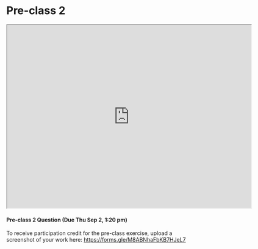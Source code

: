 # Pre-class 2

<iframe src="https://drive.google.com/file/d/1QI4QClKTP7DMXUtRP5dtewwfi-q3jdW0/preview" width="640" height="480" allowfullscreen>
</iframe>

<br>

#### Pre-class 2 Question (Due Thu Sep 2, 1:20 pm)

To receive participation credit for the pre-class exercise, upload a screenshot of your work here:
https://forms.gle/M8ABNhaFbKB7HJeL7

